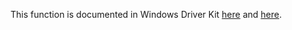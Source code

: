 This function is documented in Windows Driver Kit [here](https://learn.microsoft.com/en-us/windows-hardware/drivers/ddi/wdm/nf-wdm-ntcreatetransaction) and [here](https://learn.microsoft.com/en-us/windows-hardware/drivers/ddi/wdm/nf-wdm-zwcreatetransaction).

